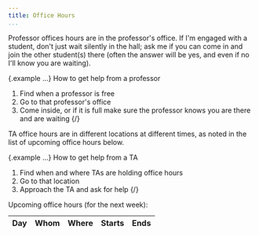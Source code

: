 ```yaml
---
title: Office Hours
...
```


Professor offices hours are in the professor's office.
If I'm engaged with a student, don't just wait silently in the hall; ask me if you can come in and join the other student(s) there (often the answer will be yes, and even if no I'll know you are waiting).

{.example ...} How to get help from a professor

1. Find when a professor is free
2. Go to that professor's office
3. Come inside, or if it is full make sure the professor knows you are there and are waiting
{/}


TA office hours are in different locations at different times, as noted in the list of upcoming office hours below.

{.example ...} How to get help from a TA

1. Find when and where TAs are holding office hours
2. Go to that location
3. Approach the TA and ask for help
{/}



Upcoming office hours (for the next week):

<table class="oh">
<thead><tr><th>Day</th><th>Whom</th><th>Where</th><th>Starts</th><th>Ends</th></tr></thead>
<tbody id="cal-oh">
</tbody>
</table>

<style>
table.oh { margin: auto; }
table.oh thead td { border-bottom: thin solid black; }
table.oh td { text-align: center; }
table.oh tbody tr:nth-child(2n+1) { background: linear-gradient(to right, rgba(0,0,0,0.03125), rgba(0,0,0,0)); }
.oh.ta { background-color: rgba(0,255,127,0.125); }
.oh.faculty { background-color: rgba(0,127,255,0.125); }
tr.Sun, tr.Mon, tr.Tue, tr.Wed, tr.Thu, tr.Fri, tr.Sat { border-top: thick solid rgba(0,0,0,0.25); }
tr.Sun + tr.Sun, tr.Mon + tr.Mon, tr.Tue + tr.Tue, tr.Wed + tr.Wed, tr.Thu + tr.Thu, tr.Fri + tr.Fri, tr.Sat + tr.Sat { border-top: none; }
</style>
<script src="moment.min.js" type="text/javascript"></script>
<script src="cal-oh.js" type="text/javascript"></script>
<script type="text/javascript">//<!--
now = new Date(); now.setMinutes(now.getMinutes() - now.getTimezoneOffset()); now = now.toISOString();
week = new Date(); week.setDate(week.getDate() + 7); week = week.toISOString()
within = document.getElementById('cal-oh')
oh_feed.forEach(x => {
    if (x.end < now || x.start > week) return;
    console.log(x)
    s = new Date(x.start)
    e = new Date(x.end)
    tr = within.insertRow()
    tr.classList.add(moment(x.start).format('ddd'))
    tr.insertCell().innerText = moment(x.start).format('ddd D MMM')
    let entry = tr.insertCell()
    entry.classList.add('oh')
    entry.classList.add(x['title'].split(' ')[0] == 'TA' ? 'ta' : 'faculty')
    if ('link' in x) {
        let a = document.createElement('a')
        a.href = x['link']
        a.innerText = x['title'].replace(/\bOH\b/g, '').trim()
        entry.appendChild(a);
    } else {
        entry.innerText = x['title'].replace(/\bOH\b/g, '').trim()
    }
    tr.insertCell().innerText = x.location
    tr.insertCell().innerText = moment(x.start).format('h:mm a')
    tr.insertCell().innerText = moment(x.end).format('h:mm a')
})
//--></script>
